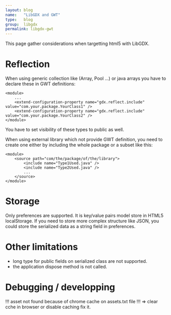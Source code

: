 ```yaml
---
layout: blog
name:   "LibGDX and GWT"
type:   blog
group:  libgdx
permalink: libgdx-gwt
---
```


This page gather considerations when targetting html5 with LibGDX.

# Reflection

When using generic collection like (Array, Pool ...) or java arrays you have to declare these in GWT definitions:


```
<module>
	...
	<extend-configuration-property name="gdx.reflect.include" value="com.your.package.YourClass1" />
	<extend-configuration-property name="gdx.reflect.include" value="com.your.package.YourClass2" />
</module>

```

You have to set visibility of these types to public as well.

When using external library which not provide GWT definition, you need to create one either by including the whole package or a subset like this:

```
<module>
	<source path="com/the/package/of/the/library">
		<include name="Type1Used.java" />
		<include name="Type2Used.java" />
		...
	</source>
</module>

```

# Storage

Only preferences are supported. It is key/value pairs model store in HTML5 localStorage. If you need to store more complex structure like JSON, you could store the serialized data as a string field in preferences.

# Other limitations

* long type for public fields on serialized class are not supported.
* the application dispose method is not called.


# Debugging / developping

!!! asset not found because of chrome cache on assets.txt file !!! => clear cche in browser or disable caching fix it.